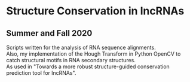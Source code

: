 # Structure Conservation in lncRNAs
## Summer and Fall 2020
Scripts written for the analysis of RNA sequence alignments. <br />
Also, my implementation of the Hough Transform in Python OpenCV to catch structural motifs in RNA secondary structures. <br />
As used in "Towards a more robust structure-guided conservation prediction tool for lncRNAs".
